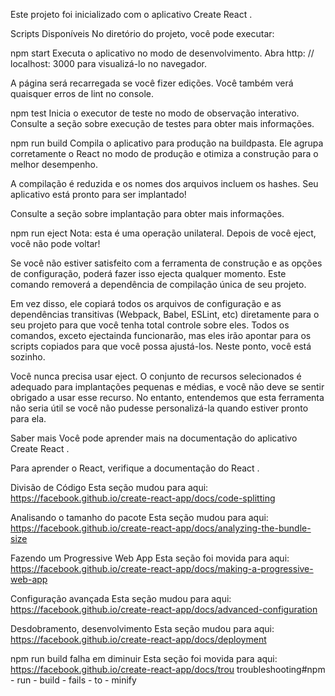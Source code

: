 Este projeto foi inicializado com o aplicativo Create React .


Scripts Disponíveis
No diretório do projeto, você pode executar:


npm start
Executa o aplicativo no modo de desenvolvimento.
Abra http: // localhost: 3000 para visualizá-lo no navegador.

A página será recarregada se você fizer edições.
Você também verá quaisquer erros de lint no console.


npm test
Inicia o executor de teste no modo de observação interativo.
Consulte a seção sobre execução de testes para obter mais informações.


npm run build
Compila o aplicativo para produção na buildpasta.
Ele agrupa corretamente o React no modo de produção e otimiza a construção para o melhor desempenho.


A compilação é reduzida e os nomes dos arquivos incluem os hashes.
Seu aplicativo está pronto para ser implantado!


Consulte a seção sobre implantação para obter mais informações.


npm run eject
Nota: esta é uma operação unilateral. Depois de você eject, você não pode voltar!


Se você não estiver satisfeito com a ferramenta de construção e as opções de configuração, poderá fazer isso ejecta qualquer momento. Este comando removerá a dependência de compilação única de seu projeto.


Em vez disso, ele copiará todos os arquivos de configuração e as dependências transitivas (Webpack, Babel, ESLint, etc) diretamente para o seu projeto para que você tenha total controle sobre eles. Todos os comandos, exceto ejectainda funcionarão, mas eles irão apontar para os scripts copiados para que você possa ajustá-los. Neste ponto, você está sozinho.


Você nunca precisa usar eject. O conjunto de recursos selecionados é adequado para implantações pequenas e médias, e você não deve se sentir obrigado a usar esse recurso. No entanto, entendemos que esta ferramenta não seria útil se você não pudesse personalizá-la quando estiver pronto para ela.


Saber mais
Você pode aprender mais na documentação do aplicativo Create React .


Para aprender o React, verifique a documentação do React .


Divisão de Código
Esta seção mudou para aqui: https://facebook.github.io/create-react-app/docs/code-splitting


Analisando o tamanho do pacote
Esta seção mudou para aqui: https://facebook.github.io/create-react-app/docs/analyzing-the-bundle-size


Fazendo um Progressive Web App
Esta seção foi movida para aqui: https://facebook.github.io/create-react-app/docs/making-a-progressive-web-app


Configuração avançada
Esta seção mudou para aqui: https://facebook.github.io/create-react-app/docs/advanced-configuration


Desdobramento, desenvolvimento
Esta seção mudou para aqui: https://facebook.github.io/create-react-app/docs/deployment


npm run build falha em diminuir
Esta seção foi movida para aqui: https://facebook.github.io/create-react-app/docs/trou troubleshooting#npm - run - build - fails - to - minify
